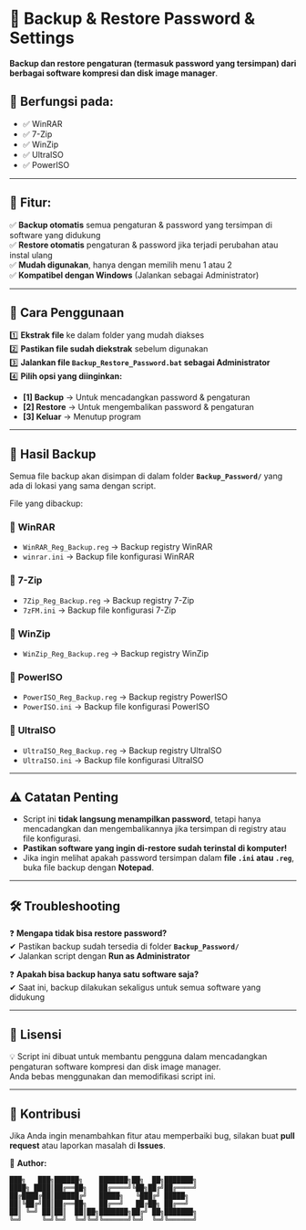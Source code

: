 # 🔐 Backup & Restore Password & Settings  

**Backup dan restore pengaturan (termasuk password yang tersimpan) dari berbagai software kompresi dan disk image manager**.  

## 🚀 **Berfungsi pada:**  
- ✅ WinRAR  
- ✅ 7-Zip  
- ✅ WinZip  
- ✅ UltraISO  
- ✅ PowerISO  

---

## 📌 **Fitur:**  
✅ **Backup otomatis** semua pengaturan & password yang tersimpan di software yang didukung  
✅ **Restore otomatis** pengaturan & password jika terjadi perubahan atau instal ulang  
✅ **Mudah digunakan**, hanya dengan memilih menu 1 atau 2  
✅ **Kompatibel dengan Windows** (Jalankan sebagai Administrator)  

---

## 🎯 **Cara Penggunaan**  
1️⃣ **Ekstrak file** ke dalam folder yang mudah diakses  
2️⃣ **Pastikan file sudah diekstrak** sebelum digunakan  
3️⃣ **Jalankan file `Backup_Restore_Password.bat` sebagai Administrator**  
4️⃣ **Pilih opsi yang diinginkan:**  
   - **[1] Backup** → Untuk mencadangkan password & pengaturan  
   - **[2] Restore** → Untuk mengembalikan password & pengaturan  
   - **[3] Keluar** → Menutup program  

---

## 📂 **Hasil Backup**  
Semua file backup akan disimpan di dalam folder **`Backup_Password/`** yang ada di lokasi yang sama dengan script.  

File yang dibackup:  

### 🔹 **WinRAR**  
- `WinRAR_Reg_Backup.reg` → Backup registry WinRAR  
- `winrar.ini` → Backup file konfigurasi WinRAR  

### 🔹 **7-Zip**  
- `7Zip_Reg_Backup.reg` → Backup registry 7-Zip  
- `7zFM.ini` → Backup file konfigurasi 7-Zip  

### 🔹 **WinZip**  
- `WinZip_Reg_Backup.reg` → Backup registry WinZip  

### 🔹 **PowerISO**  
- `PowerISO_Reg_Backup.reg` → Backup registry PowerISO  
- `PowerISO.ini` → Backup file konfigurasi PowerISO  

### 🔹 **UltraISO**  
- `UltraISO_Reg_Backup.reg` → Backup registry UltraISO  
- `UltraISO.ini` → Backup file konfigurasi UltraISO  

---

## ⚠ **Catatan Penting**  
- Script ini **tidak langsung menampilkan password**, tetapi hanya mencadangkan dan mengembalikannya jika tersimpan di registry atau file konfigurasi.  
- **Pastikan software yang ingin di-restore sudah terinstal di komputer!**  
- Jika ingin melihat apakah password tersimpan dalam **file `.ini` atau `.reg`**, buka file backup dengan **Notepad**.  

---

## 🛠 **Troubleshooting**  
❓ **Mengapa tidak bisa restore password?**  
✔ Pastikan backup sudah tersedia di folder **`Backup_Password/`**  
✔ Jalankan script dengan **Run as Administrator**  

❓ **Apakah bisa backup hanya satu software saja?**  
✔ Saat ini, backup dilakukan sekaligus untuk semua software yang didukung  

---

## 📜 **Lisensi**  
💡 Script ini dibuat untuk membantu pengguna dalam mencadangkan pengaturan software kompresi dan disk image manager.  
Anda bebas menggunakan dan memodifikasi script ini.  

---

## 🎯 **Kontribusi**  
Jika Anda ingin menambahkan fitur atau memperbaiki bug, silakan buat **pull request** atau laporkan masalah di **Issues**.  

📩 **Author:** 

```
███╗   ███╗██████╗    ███████╗██╗  ██╗███████╗
████╗ ████║██╔══██╗   ██╔════╝╚██╗██╔╝██╔════╝
██╔████╔██║██████╔╝   █████╗   ╚███╔╝ █████╗  
██║╚██╔╝██║██╔══██╗   ██╔══╝   ██╔██╗ ██╔══╝  
██║ ╚═╝ ██║██║  ██║██╗███████╗██╔╝ ██╗███████╗
╚═╝     ╚═╝╚═╝  ╚═╝╚═╝╚══════╝╚═╝  ╚═╝╚══════╝
```

